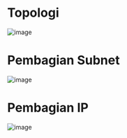 # Topologi
![image](https://cdn.discordapp.com/attachments/677050949432377345/1049940255916171334/image.png)
# Pembagian Subnet
![image](https://media.discordapp.net/attachments/677050949432377345/1049940071844937820/image.png?width=846&height=559)
# Pembagian IP
![image](https://user-images.githubusercontent.com/74979139/206114789-c3bb1c5b-0b33-4a62-b05d-be3e2f6057fd.png)
